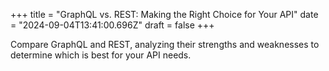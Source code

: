 +++
title = "GraphQL vs. REST: Making the Right Choice for Your API"
date = "2024-09-04T13:41:00.696Z"
draft = false
+++

Compare GraphQL and REST, analyzing their strengths and weaknesses to determine which is best for your API needs.
        